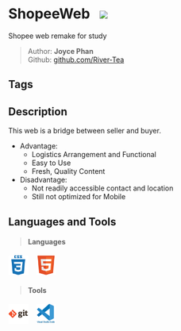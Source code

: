 # ShopeeWeb &nbsp; <a href="https://river-tea.github.io/ShopeeWeb/"> <img src="https://media.giphy.com/media/oaHyOvAj7nWEpe5Jgn/giphy.gif" width="80"> </a> 
Shopee web remake for study  
> Author: __Joyce Phan__  
> Github: <a href="https://github.com/River-Tea">github.com/River-Tea</a>

## Tags


## Description
This web is a bridge between seller and buyer.
-   Advantage:
    -   Logistics Arrangement and Functional
    -   Easy to Use
    -   Fresh, Quality Content
-   Disadvantage:
    -   Not readily accessible contact and location
    -   Still not optimized for Mobile

## Languages and Tools
> #### Languages 
<img src="https://github.com/devicons/devicon/blob/master/icons/css3/css3-plain-wordmark.svg" width="40" height="40"> &nbsp;&nbsp;
<img src="https://github.com/devicons/devicon/blob/master/icons/html5/html5-original.svg" width="40" height="40">
> #### Tools
<img src="https://github.com/devicons/devicon/blob/master/icons/git/git-original-wordmark.svg" width="40" height="40"/> &nbsp;&nbsp;
<img src="https://github.com/devicons/devicon/blob/master/icons/vscode/vscode-original-wordmark.svg" width="40" height="40">






